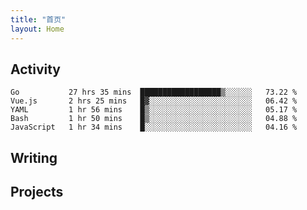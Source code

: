 ```yaml
---
title: "首页"
layout: Home
---
```


## Activity
<!--START_SECTION:waka-->
```text
Go           27 hrs 35 mins  ██████████████████▒░░░░░░   73.22 % 
Vue.js       2 hrs 25 mins   █▓░░░░░░░░░░░░░░░░░░░░░░░   06.42 % 
YAML         1 hr 56 mins    █▒░░░░░░░░░░░░░░░░░░░░░░░   05.17 % 
Bash         1 hr 50 mins    █▒░░░░░░░░░░░░░░░░░░░░░░░   04.88 % 
JavaScript   1 hr 34 mins    █░░░░░░░░░░░░░░░░░░░░░░░░   04.16 % 
```
<!--END_SECTION:waka-->

## Writing
<PindedPosts />

## Projects
<Projects />
